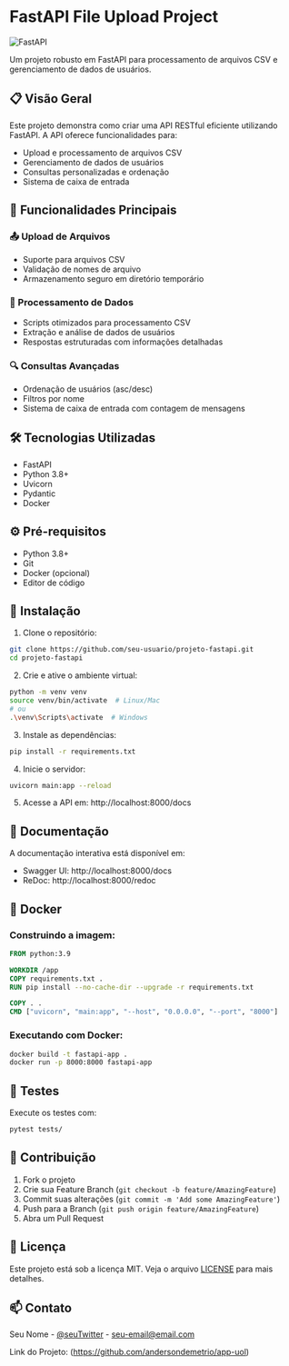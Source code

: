 # FastAPI File Upload Project

![FastAPI](https://fastapi.tiangolo.com/img/logo-margin/logo-teal.png)

Um projeto robusto em FastAPI para processamento de arquivos CSV e gerenciamento de dados de usuários.

## 📋 Visão Geral

Este projeto demonstra como criar uma API RESTful eficiente utilizando FastAPI. A API oferece funcionalidades para:
- Upload e processamento de arquivos CSV
- Gerenciamento de dados de usuários
- Consultas personalizadas e ordenação
- Sistema de caixa de entrada

## 🚀 Funcionalidades Principais

### 📤 Upload de Arquivos
- Suporte para arquivos CSV
- Validação de nomes de arquivo
- Armazenamento seguro em diretório temporário

### 🔄 Processamento de Dados
- Scripts otimizados para processamento CSV
- Extração e análise de dados de usuários
- Respostas estruturadas com informações detalhadas

### 🔍 Consultas Avançadas
- Ordenação de usuários (asc/desc)
- Filtros por nome
- Sistema de caixa de entrada com contagem de mensagens

## 🛠️ Tecnologias Utilizadas

- FastAPI
- Python 3.8+
- Uvicorn
- Pydantic
- Docker

## ⚙️ Pré-requisitos

- Python 3.8+
- Git
- Docker (opcional)
- Editor de código

## 🔧 Instalação

1. Clone o repositório:
```bash
git clone https://github.com/seu-usuario/projeto-fastapi.git
cd projeto-fastapi
```

2. Crie e ative o ambiente virtual:
```bash
python -m venv venv
source venv/bin/activate  # Linux/Mac
# ou
.\venv\Scripts\activate  # Windows
```

3. Instale as dependências:
```bash
pip install -r requirements.txt
```

4. Inicie o servidor:
```bash
uvicorn main:app --reload
```

5. Acesse a API em: http://localhost:8000/docs

## 📖 Documentação

A documentação interativa está disponível em:
- Swagger UI: http://localhost:8000/docs
- ReDoc: http://localhost:8000/redoc

## 🐳 Docker

### Construindo a imagem:
```dockerfile
FROM python:3.9

WORKDIR /app
COPY requirements.txt .
RUN pip install --no-cache-dir --upgrade -r requirements.txt

COPY . .
CMD ["uvicorn", "main:app", "--host", "0.0.0.0", "--port", "8000"]
```

### Executando com Docker:
```bash
docker build -t fastapi-app .
docker run -p 8000:8000 fastapi-app
```

## 🧪 Testes

Execute os testes com:
```bash
pytest tests/
```

## 👥 Contribuição

1. Fork o projeto
2. Crie sua Feature Branch (`git checkout -b feature/AmazingFeature`)
3. Commit suas alterações (`git commit -m 'Add some AmazingFeature'`)
4. Push para a Branch (`git push origin feature/AmazingFeature`)
5. Abra um Pull Request

## 📝 Licença

Este projeto está sob a licença MIT. Veja o arquivo [LICENSE](LICENSE) para mais detalhes.

## 📫 Contato

Seu Nome - [@seuTwitter](https://twitter.com/seuTwitter) - seu-email@email.com

Link do Projeto: (https://github.com/andersondemetrio/app-uol)